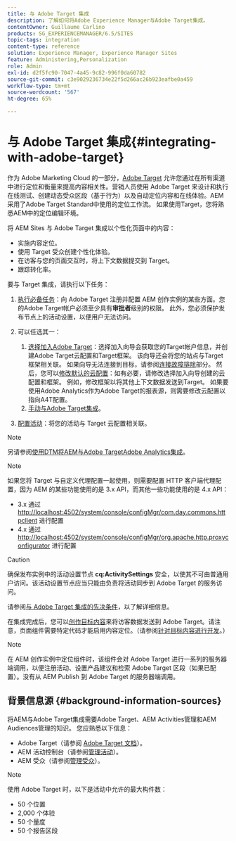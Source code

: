 ```yaml
---
title: 与 Adobe Target 集成
description: 了解如何将Adobe Experience Manager与Adobe Target集成。
contentOwner: Guillaume Carlino
products: SG_EXPERIENCEMANAGER/6.5/SITES
topic-tags: integration
content-type: reference
solution: Experience Manager, Experience Manager Sites
feature: Administering,Personalization
role: Admin
exl-id: d2f5fc90-7047-4a45-9c82-996f0da60782
source-git-commit: c3e9029236734e22f5d266ac26b923eafbe0a459
workflow-type: tm+mt
source-wordcount: '567'
ht-degree: 65%

---
```


# 与 Adobe Target 集成{#integrating-with-adobe-target}

作为 Adobe Marketing Cloud 的一部分，[Adobe Target](https://www.adobe.com/ro/solutions/testing-targeting/testandtarget.html) 允许您通过在所有渠道中进行定位和衡量来提高内容相关性。营销人员使用 Adobe Target 来设计和执行在线测试、创建动态受众区段（基于行为）以及自动定位内容和在线体验。AEM采用了Adobe Target Standard中使用的定位工作流。 如果使用Target，您将熟悉AEM中的定位编辑环境。

将 AEM Sites 与 Adobe Target 集成以个性化页面中的内容：

* 实施内容定位。
* 使用 Target 受众创建个性化体验。
* 在访客与您的页面交互时，将上下文数据提交到 Target。
* 跟踪转化率。

要与 Target 集成，请执行以下任务：

1. [执行必备任务](/help/sites-administering/target-requirements.md)：向 Adobe Target 注册并配置 AEM 创作实例的某些方面。您的Adobe Target帐户必须至少具有**审批者**级别的权限。 此外，您必须保护发布节点上的活动设置，以便用户无法访问。

1. 可以任选其一：

   1. [选择加入Adobe Target](/help/sites-administering/opt-in.md)：选择加入向导会获取您的Target帐户信息，并创建Adobe Target云配置和Target框架。 该向导还会将您的站点与Target框架相关联。 如果向导无法连接到目标，请参阅[连接故障排除](/help/sites-administering/target-configuring.md#troubleshooting-target-connection-problems)部分。 然后，您可以[修改默认的云配置](/help/sites-administering/target-configuring.md#modifying-the-opt-in-wizard-configurations)：如有必要，请修改选择加入向导创建的云配置和框架。 例如，修改框架以将其他上下文数据发送到Target。 如果要使用Adobe Analytics作为Adobe Target的报表源，则需要修改云配置以指向A4T配置。
   1. [手动与Adobe Target集成](/help/sites-administering/target-configuring.md#manually-integrating-with-adobe-target)。

1. [配置活动](/help/sites-authoring/activitylib.md)：将您的活动与 Target 云配置相关联。

>[!NOTE]
>
>另请参阅[使用DTM将AEM与Adobe TargetAdobe Analytics集成](https://helpx.adobe.com/experience-manager/using/integrate-digital-marketing-solutions.html)。

>[!NOTE]
>
>如果您将 Target 与自定义代理配置一起使用，则需要配置 HTTP 客户端代理配置，因为 AEM 的某些功能使用的是 3.x API，而其他一些功能使用的是 4.x API：
>
>* 3.x 通过 [http://localhost:4502/system/console/configMgr/com.day.commons.httpclient](http://localhost:4502/system/console/configMgr/com.day.commons.httpclient) 进行配置
>* 4.x 通过 [http://localhost:4502/system/console/configMgr/org.apache.http.proxyconfigurator](http://localhost:4502/system/console/configMgr/org.apache.http.proxyconfigurator) 进行配置
>

>[!CAUTION]
>
>确保发布实例中的活动设置节点 **cq:ActivitySettings** 安全，以使其不可由普通用户访问。该活动设置节点应当只能由负责将活动同步到 Adobe Target 的服务访问。
>
>请参阅[与 Adobe Target 集成的先决条件](/help/sites-administering/target-requirements.md#securing-the-activity-settings-node)，以了解详细信息。

在集成完成后，您可以[创作目标内容](/help/sites-authoring/content-targeting-touch.md)来将访客数据发送到 Adobe Target。请注意，页面组件需要特定代码才能启用内容定位。（请参阅[针对目标内容进行开发](/help/sites-developing/target.md)。）

>[!NOTE]
>
>在 AEM 创作实例中定位组件时，该组件会对 Adobe Target 进行一系列的服务器端调用，以便注册活动、设置产品建议和检索 Adobe Target 区段（如果已配置）。没有从 AEM Publish 到 Adobe Target 的服务器端调用。

## 背景信息源 {#background-information-sources}

将AEM与Adobe Target集成需要Adobe Target、AEM Activities管理和AEM Audiences管理的知识。 您应熟悉以下信息：

* Adobe Target（请参阅 [Adobe Target 文档](https://experienceleague.adobe.com/docs/target/using/target-home.html)）。
* AEM 活动控制台（请参阅[管理活动](/help/sites-authoring/activitylib.md)）。
* AEM 受众（请参阅[管理受众](/help/sites-authoring/managing-audiences.md)）。

>[!NOTE]
>
>使用 Adobe Target 时，以下是活动中允许的最大构件数：
>
>* 50 个位置
>* 2,000 个体验
>* 50 个量度
>* 50 个报告区段
>

